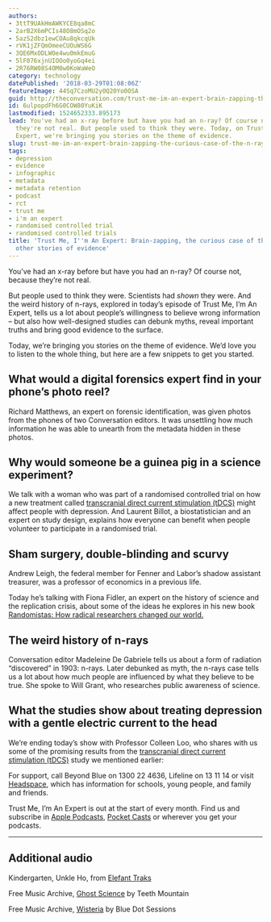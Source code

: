 ```yaml
---
authors:
- 3ttT9UAkHmAWKYCE8qa8mC
- 2arB2X6mPCIs48O8mOSq2o
- 5azS2dbz1ewCOAu8qkcqUk
- rVK1jZFQmOmeeCUOuWS6G
- 3QE6MxODLWOe4wu0mkEmuG
- 5lF076xjnUIOOo0yoGq4ei
- 2R76RW08S4OM0w0KoWaWeO
category: technology
datePublished: '2018-03-29T01:08:06Z'
featureImage: 44Sq7CzoMU2y0Q20Yo0OSA
guid: http://theconversation.com/trust-me-im-an-expert-brain-zapping-the-curious-case-of-the-n-rays-and-other-stories-of-evidence-94109
id: 6ulpopdFh6G0COW80YuKiK
lastmodified: 1524652333.895173
lead: You've had an x-ray before but have you had an n-ray? Of course not, because
  they're not real. But people used to think they were. Today, on Trust Me, I'm an
  Expert, we're bringing you stories on the theme of evidence.
slug: trust-me-im-an-expert-brain-zapping-the-curious-case-of-the-n-rays-and-other-stories-of-evidence
tags:
- depression
- evidence
- infographic
- metadata
- metadata retention
- podcast
- rct
- trust me
- i'm an expert
- randomised controlled trial
- randomised controlled trials
title: 'Trust Me, I''m An Expert: Brain-zapping, the curious case of the n-rays and
  other stories of evidence'
---
```

You’ve had an x-ray before but have you had an n-ray? Of course not, because they’re not real. 

But people used to think they were. Scientists had _shown_ they were. And the weird history of n-rays, explored in today’s episode of Trust Me, I’m An Expert, tells us a lot about people’s willingness to believe wrong information – but also how well-designed studies can debunk myths, reveal important truths and bring good evidence to the surface.

Today, we’re bringing you stories on the theme of evidence. We’d love you to listen to the whole thing, but here are a few snippets to get you started.

## What would a digital forensics expert find in your phone’s photo reel?

Richard Matthews, an expert on forensic identification, was given photos from the phones of two Conversation editors. It was unsettling how much information he was able to unearth from the metadata hidden in these photos.

## Why would someone be a guinea pig in a science experiment?

We talk with a woman who was part of a randomised controlled trial on how a new treatment called [transcranial direct current stimulation (tDCS)](https://www.blackdoginstitute.org.au/research/participate-in-our-research/for-people-with-depression/dcs) might affect people with depression. And Laurent Billot, a biostatistician and an expert on study design, explains how everyone can benefit when people volunteer to participate in a randomised trial.

## Sham surgery, double-blinding and scurvy

Andrew Leigh, the federal member for Fenner and Labor’s shadow assistant treasurer, was a professor of economics in a previous life. 

Today he’s talking with Fiona Fidler, an expert on the history of science and the replication crisis, about some of the ideas he explores in his new book [Randomistas: How radical researchers changed our world.](https://www.blackincbooks.com.au/books/randomistas)

## The weird history of n-rays

Conversation editor Madeleine De Gabriele tells us about a form of radiation “discovered” in 1903: n-rays. Later debunked as myth, the n-rays case tells us a lot about how much people are influenced by what they believe to be true. She spoke to Will Grant, who researches public awareness of science.

## What the studies show about treating depression with a gentle electric current to the head

We’re ending today’s show with Professor Colleen Loo, who shares with us some of the promising results from the [transcranial direct current stimulation (tDCS)](https://www.blackdoginstitute.org.au/research/participate-in-our-research/for-people-with-depression/dcs) study we mentioned earlier:

For support, call Beyond Blue on 1300 22 4636, Lifeline on 13 11 14 or visit [Headspace](https://headspace.org.au/?gclid=EAIaIQobChMIstuN3oHK2QIVUY6PCh2ZoA_aEAAYASAAEgL69vD_BwE), which has information for schools, young people, and family and friends.

Trust Me, I’m An Expert is out at the start of every month. Find us and subscribe in [Apple Podcasts](https://itunes.apple.com/au/podcast/trust-me-im-an-expert/id1290047736?mt=2), [Pocket Casts](https://play.pocketcasts.com/) or wherever you get your podcasts.

* * *

## Additional audio

Kindergarten, Unkle Ho, from [Elefant Traks](https://www.elefanttraks.com/)

Free Music Archive, [Ghost Science](http://freemusicarchive.org/music/Teeth_Mountain/Teeth_Mtn_CD-R/Ghost_Science) by Teeth Mountain

Free Music Archive, [Wisteria](http://freemusicarchive.org/music/Blue_Dot_Sessions/The_Contessa/Wisteria) by Blue Dot Sessions